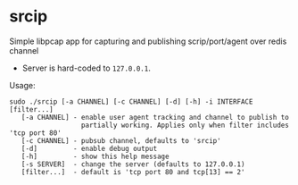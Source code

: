 srcip
=====

Simple libpcap app for capturing and publishing scrip/port/agent over redis channel

* Server is hard-coded to `127.0.0.1`.

Usage:

```
sudo ./srcip [-a CHANNEL] [-c CHANNEL] [-d] [-h] -i INTERFACE [filter...]
   [-a CHANNEL] - enable user agent tracking and channel to publish to
                  partially working. Applies only when filter includes 'tcp port 80'
   [-c CHANNEL] - pubsub channel, defaults to 'srcip'
   [-d]         - enable debug output
   [-h]         - show this help message
   [-s SERVER]  - change the server (defaults to 127.0.0.1)
   [filter...]  - default is 'tcp port 80 and tcp[13] == 2'
```




